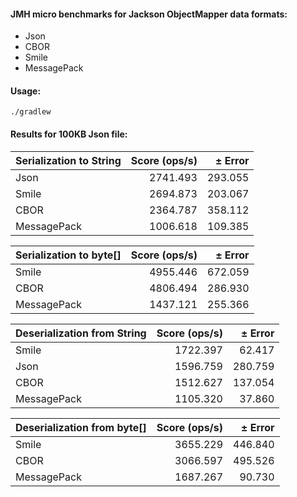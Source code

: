 #### JMH micro benchmarks for Jackson ObjectMapper data formats:

* Json
* CBOR
* Smile
* MessagePack

#### Usage:

`./gradlew`

#### Results for 100KB Json file:

| Serialization to String | Score (ops/s) | ± Error |
| ----------------------- | ------------: | ------: |
| Json                    | 2741.493      | 293.055 |
| Smile                   | 2694.873      | 203.067 |
| CBOR                    | 2364.787      | 358.112 |
| MessagePack             | 1006.618      | 109.385 |

| Serialization to byte[] | Score (ops/s) | ± Error |
| ----------------------- | ------------: | ------: |
| Smile                   | 4955.446      | 672.059 |
| CBOR                    | 4806.494      | 286.930 |
| MessagePack             | 1437.121      | 255.366 |

| Deserialization from String | Score (ops/s) | ± Error |
| --------------------------- | ------------: | ------: |
| Smile                       | 1722.397      | 62.417  |
| Json                        | 1596.759      | 280.759 |
| CBOR                        | 1512.627      | 137.054 |
| MessagePack                 | 1105.320      | 37.860  |

| Deserialization from byte[] | Score (ops/s) | ± Error |
| --------------------------- | ------------: | ------: |
| Smile                       | 3655.229      | 446.840 |
| CBOR                        | 3066.597      | 495.526 |
| MessagePack                 | 1687.267      | 90.730  |
